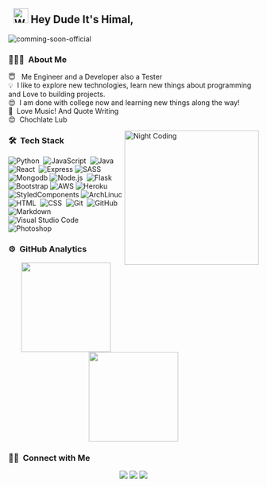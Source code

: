 ## &nbsp; <img src="https://c.tenor.com/oqyUP8ollp8AAAAi/amphibia-anne-boonchuy.gif" alt="Waving hand" width="30px"> Hey Dude It's Himal,

<div align="left"> <img src="https://komarev.com/ghpvc/?username=comming-soon-official" alt="comming-soon-official"/> </div>

### 👨🏻‍💻 &nbsp;About Me

😇 &nbsp; Me Engineer and a Developer also a Tester <br/>
💡 &nbsp;I like to explore new technologies, learn new things about programming and Love to building projects. <br/>
😍 &nbsp;I am done with college now and learning new things along the way! <br/>
🎵 &nbsp;Love Music! And Quote Writing<br/>
😍 &nbsp;Chochlate Lub

<img alt="Night Coding" src="https://media.giphy.com/media/CcwLAV11cALh3OuEJ5/giphy.gif" align="right" width="270px"/>

### 🛠 &nbsp;Tech Stack

![Python](https://img.shields.io/badge/-Python-05122A?style=flat&logo=python)&nbsp;
![JavaScript](https://img.shields.io/badge/-JavaScript-05122A?style=flat&logo=javascript)&nbsp;
![Java](https://img.shields.io/badge/-Java-05122A?style=flat&logo=Java&logoColor=FFA518)&nbsp;
![React](https://img.shields.io/badge/-React-05122A?style=flat&logo=react)&nbsp;
![Express](https://img.shields.io/badge/Express.js-05122A?style=flat)
![SASS](https://img.shields.io/badge/Sass-05122A?style=flat&logo=sass&logoColor=white)
![Mongodb](https://img.shields.io/badge/MongoDB-05122A?style=flat&logo=mongodb&logoColor=white)
![Node.js](https://img.shields.io/badge/-Node.js-05122A?style=flat&logo=node.js)&nbsp;
![Flask](https://img.shields.io/badge/-Flask-05122A?style=flat&logo=flask)&nbsp;
![Bootstrap](https://img.shields.io/badge/-Bootstrap-05122A?style=flat&logo=bootstrap&logoColor=563D7C)
![AWS](https://img.shields.io/badge/Amazon_AWS-05122A?style=flat&logo=amazon-aws&logoColor=white)
![Heroku](https://img.shields.io/badge/Heroku-05122A?style=flat&logo=heroku&logoColor=white)
![StyledComponents](https://img.shields.io/badge/styled--components-05122A?style=flat&logo=styled-components&logoColor=white)
![ArchLinuc](https://img.shields.io/badge/Arch_Linux-05122A?style=flat&logo=arch-linux&logoColor=white)
![HTML](https://img.shields.io/badge/-HTML-05122A?style=flat&logo=HTML5)&nbsp;
![CSS](https://img.shields.io/badge/-CSS-05122A?style=flat&logo=CSS3&logoColor=1572B6)&nbsp;
![Git](https://img.shields.io/badge/-Git-05122A?style=flat&logo=git)&nbsp;
![GitHub](https://img.shields.io/badge/-GitHub-05122A?style=flat&logo=github)&nbsp;
![Markdown](https://img.shields.io/badge/-Markdown-05122A?style=flat&logo=markdown)
![Visual Studio Code](https://img.shields.io/badge/-Visual%20Studio%20Code-05122A?style=flat&logo=visual-studio-code&logoColor=007ACC)&nbsp; <br/>
![Photoshop](https://img.shields.io/badge/-Photoshop-05122A?style=flat&logo=adobe-photoshop)&nbsp;

### ⚙️ &nbsp;GitHub Analytics

<p align="center">
<a href="https://github.com/comming-soon-official">
  <img height="180em" src="https://github-readme-stats-eight-theta.vercel.app/api?username=comming-soon-official&show_icons=true&theme=algolia&include_all_commits=true&count_private=true"/>
  <img height="180em" src="https://github-readme-stats-eight-theta.vercel.app/api/top-langs/?username=comming-soon-official&layout=compact&langs_count=8&theme=algolia"/>
</a>
</p>

### 🤝🏻 &nbsp;Connect with Me

<p align="center">
<a href="https://www.linkedin.com/in/himal-b-180b701a5/"><img src="https://img.shields.io/badge/himal-b-180b701a5?style=flat&logo=Linkedin&logoColor=white"/></a>
<a href="himal9626@gmail.com"><img src="https://img.shields.io/badge/-himal9626@gmail.com-D14836?style=flat&logo=Gmail&logoColor=white"/></a>
<a href="https://instagram.com/himal_official"><img src="https://img.shields.io/badge/-@himal_official-E4405F?style=flat&logo=Instagram&logoColor=white"/></a>
